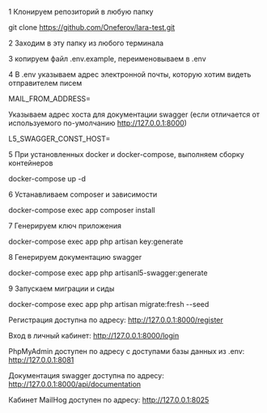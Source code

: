 1  Клонируем репозиторий в любую папку

git clone https://github.com/Oneferov/lara-test.git

2  Заходим в эту папку из любого терминала

3  копируем файл .env.example, переименовываем в .env

4  В .env указываем адрес электронной почты, которую хотим видеть отправителем писем

MAIL_FROM_ADDRESS=

Указываем адрес хоста для документации swagger (если отличается от используемого по-умолчанию http://127.0.0.1:8000)

L5_SWAGGER_CONST_HOST=

5  При установленных docker и docker-compose, выполняем сборку контейнеров

docker-compose up -d

6  Устанавливаем composer и зависимости

docker-compose exec app composer install

7  Генерируем ключ приложения

docker-compose exec app php artisan key:generate

8  Генерируем документацию swagger

docker-compose exec app php artisanl5-swagger:generate

9  Запускаем миграции и сиды

docker-compose exec app php artisan migrate:fresh --seed


Регистрация доступна по адресу:
http://127.0.0.1:8000/register

Вход в личный кабинет:
http://127.0.0.1:8000/login 

PhpMyAdmin доступен по адресу с доступами базы данных из .env:
http://127.0.0.1:8081

Документация swagger доступна по адресу:
http://127.0.0.1:8000/api/documentation

Кабинет MailHog доступен по адресу:
http://127.0.0.1:8025